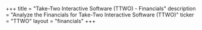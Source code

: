 +++
title = "Take-Two Interactive Software (TTWO) - Financials"
description = "Analyze the Financials for Take-Two Interactive Software (TTWO)"
ticker = "TTWO"
layout = "financials"
+++

